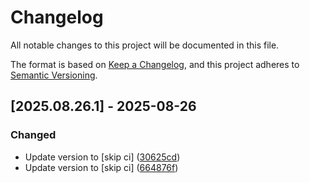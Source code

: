 # Changelog

All notable changes to this project will be documented in this file.

The format is based on [Keep a Changelog](https://keepachangelog.com/en/1.0.0/),
and this project adheres to [Semantic Versioning](https://semver.org/spec/v2.0.0.html).

## [2025.08.26.1] - 2025-08-26

### Changed

* Update version to  [skip ci] ([30625cd](https://github.com/N6REJ/mod_bearslivesearch/commit/30625cd))
* Update version to  [skip ci] ([664876f](https://github.com/N6REJ/mod_bearslivesearch/commit/664876f))

